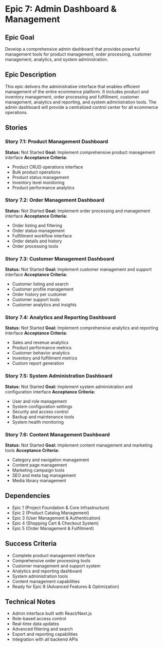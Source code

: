 # Epic 7: Admin Dashboard & Management

## Epic Goal
Develop a comprehensive admin dashboard that provides powerful management tools for product management, order processing, customer management, analytics, and system administration.

## Epic Description
This epic delivers the administrative interface that enables efficient management of the entire ecommerce platform. It includes product and inventory management, order processing and fulfillment, customer management, analytics and reporting, and system administration tools. The admin dashboard will provide a centralized control center for all ecommerce operations.

## Stories

### Story 7.1: Product Management Dashboard
**Status:** Not Started
**Goal:** Implement comprehensive product management interface
**Acceptance Criteria:**
- Product CRUD operations interface
- Bulk product operations
- Product status management
- Inventory level monitoring
- Product performance analytics

### Story 7.2: Order Management Dashboard
**Status:** Not Started
**Goal:** Implement order processing and management interface
**Acceptance Criteria:**
- Order listing and filtering
- Order status management
- Fulfillment workflow interface
- Order details and history
- Order processing tools

### Story 7.3: Customer Management Dashboard
**Status:** Not Started
**Goal:** Implement customer management and support interface
**Acceptance Criteria:**
- Customer listing and search
- Customer profile management
- Order history per customer
- Customer support tools
- Customer analytics and insights

### Story 7.4: Analytics and Reporting Dashboard
**Status:** Not Started
**Goal:** Implement comprehensive analytics and reporting interface
**Acceptance Criteria:**
- Sales and revenue analytics
- Product performance metrics
- Customer behavior analytics
- Inventory and fulfillment metrics
- Custom report generation

### Story 7.5: System Administration Dashboard
**Status:** Not Started
**Goal:** Implement system administration and configuration interface
**Acceptance Criteria:**
- User and role management
- System configuration settings
- Security and access control
- Backup and maintenance tools
- System health monitoring

### Story 7.6: Content Management Dashboard
**Status:** Not Started
**Goal:** Implement content management and marketing tools
**Acceptance Criteria:**
- Category and navigation management
- Content page management
- Marketing campaign tools
- SEO and meta tag management
- Media library management

## Dependencies
- Epic 1 (Project Foundation & Core Infrastructure)
- Epic 2 (Product Catalog Management)
- Epic 3 (User Management & Authentication)
- Epic 4 (Shopping Cart & Checkout System)
- Epic 5 (Order Management & Fulfillment)

## Success Criteria
- Complete product management interface
- Comprehensive order processing tools
- Customer management and support system
- Analytics and reporting dashboard
- System administration tools
- Content management capabilities
- Ready for Epic 8 (Advanced Features & Optimization)

## Technical Notes
- Admin interface built with React/Next.js
- Role-based access control
- Real-time data updates
- Advanced filtering and search
- Export and reporting capabilities
- Integration with all backend APIs
